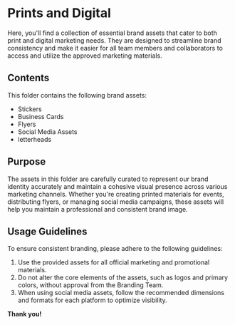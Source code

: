 # Prints and Digital

 Here, you'll find a collection of essential brand assets that cater to both print and digital marketing needs. They are designed to streamline brand consistency and make it easier for all team members and collaborators to access and utilize the approved marketing materials.

## Contents

This folder contains the following brand assets:

- Stickers
- Business Cards
- Flyers
- Social Media Assets
- letterheads

## Purpose

The assets in this folder are carefully curated to represent our brand identity accurately and maintain a cohesive visual presence across various marketing channels. Whether you're creating printed materials for events, distributing flyers, or managing social media campaigns, these assets will help you maintain a professional and consistent brand image.

## Usage Guidelines

To ensure consistent branding, please adhere to the following guidelines:

1. Use the provided assets for all official marketing and promotional materials.
2. Do not alter the core elements of the assets, such as logos and primary colors, without approval from the Branding Team.
3. When using social media assets, follow the recommended dimensions and formats for each platform to optimize visibility.

**Thank you!**